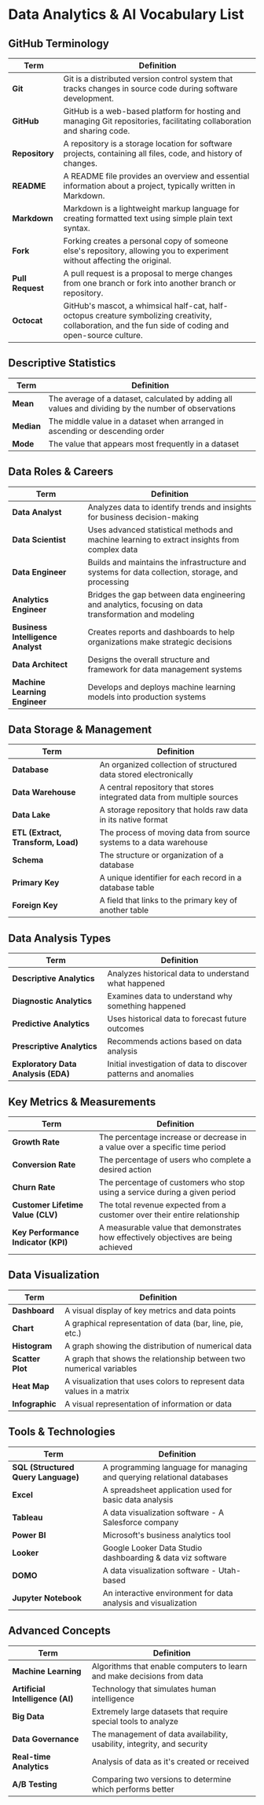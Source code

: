 # Data Analytics & AI Vocabulary List

## GitHub Terminology 

| Term | Definition |
|------|------------|
| **Git** | Git is a distributed version control system that tracks changes in source code during software development. |
| **GitHub** | GitHub is a web-based platform for hosting and managing Git repositories, facilitating collaboration and sharing code. |
| **Repository** | A repository is a storage location for software projects, containing all files, code, and history of changes. |
| **README** | A README file provides an overview and essential information about a project, typically written in Markdown. |
| **Markdown** | Markdown is a lightweight markup language for creating formatted text using simple plain text syntax. |
| **Fork** | Forking creates a personal copy of someone else's repository, allowing you to experiment without affecting the original. |
| **Pull Request** | A pull request is a proposal to merge changes from one branch or fork into another branch or repository. |
| **Octocat** | GitHub's mascot, a whimsical half-cat, half-octopus creature symbolizing creativity, collaboration, and the fun side of coding and open-source culture. |

## Descriptive Statistics

| Term | Definition |
|------|------------|
| **Mean** | The average of a dataset, calculated by adding all values and dividing by the number of observations |
| **Median** | The middle value in a dataset when arranged in ascending or descending order |
| **Mode** | The value that appears most frequently in a dataset |

## Data Roles & Careers

| Term | Definition |
|------|------------|
| **Data Analyst** | Analyzes data to identify trends and insights for business decision-making |
| **Data Scientist** | Uses advanced statistical methods and machine learning to extract insights from complex data |
| **Data Engineer** | Builds and maintains the infrastructure and systems for data collection, storage, and processing |
| **Analytics Engineer** | Bridges the gap between data engineering and analytics, focusing on data transformation and modeling |
| **Business Intelligence Analyst** | Creates reports and dashboards to help organizations make strategic decisions |
| **Data Architect** | Designs the overall structure and framework for data management systems |
| **Machine Learning Engineer** | Develops and deploys machine learning models into production systems |

## Data Storage & Management

| Term | Definition |
|------|------------|
| **Database** | An organized collection of structured data stored electronically |
| **Data Warehouse** | A central repository that stores integrated data from multiple sources |
| **Data Lake** | A storage repository that holds raw data in its native format |
| **ETL (Extract, Transform, Load)** | The process of moving data from source systems to a data warehouse |
| **Schema** | The structure or organization of a database |
| **Primary Key** | A unique identifier for each record in a database table |
| **Foreign Key** | A field that links to the primary key of another table |

## Data Analysis Types

| Term | Definition |
|------|------------|
| **Descriptive Analytics** | Analyzes historical data to understand what happened |
| **Diagnostic Analytics** | Examines data to understand why something happened |
| **Predictive Analytics** | Uses historical data to forecast future outcomes |
| **Prescriptive Analytics** | Recommends actions based on data analysis |
| **Exploratory Data Analysis (EDA)** | Initial investigation of data to discover patterns and anomalies |

## Key Metrics & Measurements

| Term | Definition |
|------|------------|
| **Growth Rate** | The percentage increase or decrease in a value over a specific time period |
| **Conversion Rate** | The percentage of users who complete a desired action |
| **Churn Rate** | The percentage of customers who stop using a service during a given period |
| **Customer Lifetime Value (CLV)** | The total revenue expected from a customer over their entire relationship |
| **Key Performance Indicator (KPI)** | A measurable value that demonstrates how effectively objectives are being achieved |

## Data Visualization

| Term | Definition |
|------|------------|
| **Dashboard** | A visual display of key metrics and data points |
| **Chart** | A graphical representation of data (bar, line, pie, etc.) |
| **Histogram** | A graph showing the distribution of numerical data |
| **Scatter Plot** | A graph that shows the relationship between two numerical variables |
| **Heat Map** | A visualization that uses colors to represent data values in a matrix |
| **Infographic** | A visual representation of information or data |

## Tools & Technologies

| Term | Definition |
|------|------------|
| **SQL (Structured Query Language)** | A programming language for managing and querying relational databases |
| **Excel** | A spreadsheet application used for basic data analysis |
| **Tableau** | A data visualization software - A Salesforce company |
| **Power BI** | Microsoft's business analytics tool |
| **Looker** | Google Looker Data Studio dashboarding & data viz software | 
| **DOMO** | A data visualization software - Utah-based | 
| **Jupyter Notebook** | An interactive environment for data analysis and visualization |

## Advanced Concepts

| Term | Definition |
|------|------------|
| **Machine Learning** | Algorithms that enable computers to learn and make decisions from data |
| **Artificial Intelligence (AI)** | Technology that simulates human intelligence |
| **Big Data** | Extremely large datasets that require special tools to analyze |
| **Data Governance** | The management of data availability, usability, integrity, and security |
| **Real-time Analytics** | Analysis of data as it's created or received |
| **A/B Testing** | Comparing two versions to determine which performs better |


